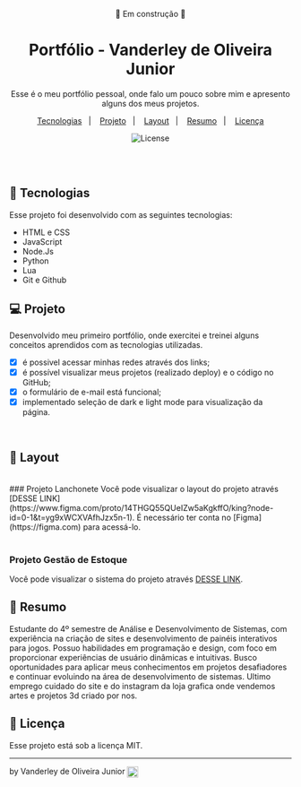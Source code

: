 <p align="center"> 🚧 Em construção 🚧 </p>

<h1 align="center"> Portfólio - Vanderley de Oliveira Junior </h1>

<p align="center">
Esse é o meu portfólio pessoal, onde falo um pouco sobre mim e apresento alguns dos meus projetos.
</p>

<p align="center">
  <a href="#-tecnologias">Tecnologias</a>&nbsp;&nbsp;&nbsp;|&nbsp;&nbsp;&nbsp;
  <a href="#-projeto">Projeto</a>&nbsp;&nbsp;&nbsp;|&nbsp;&nbsp;&nbsp;
  <a href="#-layout">Layout</a>&nbsp;&nbsp;&nbsp;|&nbsp;&nbsp;&nbsp;
  <a href="#-resumo">Resumo</a>&nbsp;&nbsp;&nbsp;|&nbsp;&nbsp;&nbsp;
  <a href="#memo-licença">Licença</a>
</p>

<p align="center">
  <img alt="License" src="https://img.shields.io/static/v1?label=license&message=MIT&color=49AA26&labelColor=000000">
</p>

<br>
<br>

## 🚀 Tecnologias

Esse projeto foi desenvolvido com as seguintes tecnologias:

- HTML e CSS
- JavaScript
- Node.Js
- Python
- Lua
- Git e Github

## 💻 Projeto

Desenvolvido meu primeiro portfólio, onde exercitei e treinei alguns conceitos aprendidos com as tecnologias utilizadas. 

- [x] é possivel acessar minhas redes através dos links;
- [x] é possível visualizar meus projetos (realizado deploy) e o código no GitHub;
- [x] o formulário de e-mail está funcional;
- [x] implementado seleção de dark e light mode para visualização da página.
<br>


## 🔖 Layout
<br>
### Projeto Lanchonete
Você pode visualizar o layout do projeto através [DESSE LINK](https://www.figma.com/proto/14THGQ55QUeIZw5aKgkffO/king?node-id=0-1&t=yg9xWCXVAfhJzx5n-1). É necessário ter conta no [Figma](https://figma.com) para acessá-lo.
<br><br>

### Projeto Gestão de Estoque
Você pode visualizar o sistema do projeto através [DESSE LINK](https://www.figma.com/proto/14THGQ55QUeIZw5aKgkffO/king?node-id=0-1&t=yg9xWCXVAfhJzx5n-1).
<br>


## 📖 Resumo

 Estudante do 4º semestre de Análise e Desenvolvimento de Sistemas, com experiência na criação de sites e desenvolvimento de painéis interativos 
 para jogos. Possuo habilidades em programação e design, com foco em proporcionar experiências de usuário dinâmicas e intuitivas. Busco oportunidades
 para aplicar meus conhecimentos em projetos desafiadores e continuar evoluindo na área de desenvolvimento de sistemas. Ultimo emprego cuidado do site
 e do instagram da loja grafica onde vendemos artes e projetos 3d criado por nos.

 ## :memo: Licença

 Esse projeto está sob a licença MIT.

---

by Vanderley de Oliveira Junior <img src="./img/bussola.svg" alt="" width="20rem" align="center">
